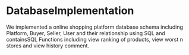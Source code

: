 # DatabaseImplementation
We implemented a online shopping platform database schema including Platform, Buyer, Seller, User and their relationship using SQL and containsSQL Functions including view ranking of products, view worst n stores and view history comment.
